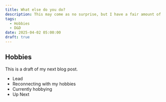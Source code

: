 ```yaml
---
title: What else do you do?
description: This may come as no surprise, but I have a fair amount of nerdy hobbies.
tags:
  - Hobbies
  - D&D
date: 2025-04-02 05:00:00
draft: true
---
```


## Hobbies

This is a draft of my next blog post.

- Lead
- Reconnecting with my hobbies
- Currently hobbying
- Up Next
